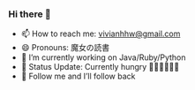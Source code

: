 ### Hi there 👋
- 📫 How to reach me: vivianhhw@gmail.com
- 😄 Pronouns: 魔女の読書
- 🔭 I’m currently working on Java/Ruby/Python
- 🤔 Status Update: Currently hungry 🍔🍟🌭🌮🥗🍪
- 👯 Follow me and I’ll follow back

<!--
**humizhazha/humizhazha** is a ✨ _special_ ✨ repository because its `README.md` (this file) appears on your GitHub profile.

Here are some ideas to get you started:

- 🔭 I’m currently working on ...
- 🌱 I’m currently learning ...
- 👯 I’m looking to collaborate on ...
- 🤔 I’m looking for help with ...
- 💬 Ask me about ...
- 📫 How to reach me: ...
- 😄 Pronouns: ...
- ⚡ Fun fact: ...
-->

